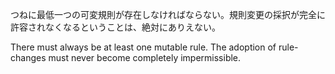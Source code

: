 つねに最低一つの可変規則が存在しなければならない。規則変更の採択が完全に許容されなくなるということは、絶対にありえない。

There must always be at least one mutable rule. The adoption of rule-changes must never become completely impermissible.
